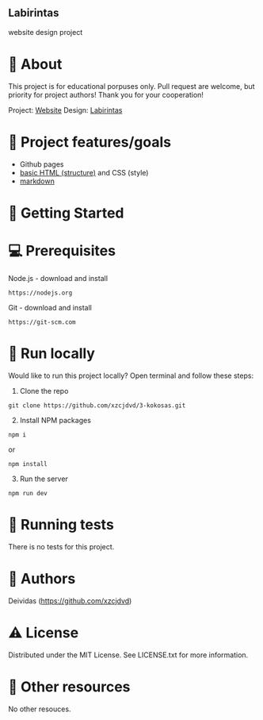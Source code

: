##  Labirintas

website design project


# 🌟 About

This project is for educational porpuses only. Pull request are welcome, but priority for project authors! Thank you for your cooperation!

Project: [Website](https://xzcjdvd.github.io/3-kokosas/)
Design: [Labirintas](https://dribbble.com/shots/2537184-Day-008-404-Page-Daily-UI/attachments/9352426?mode=media)

# 🎯 Project features/goals

- Github pages
- [basic HTML (structure)](https://www.w3schools.com/TAGS/default.asp) and CSS (style)
- [markdown](https://docs.github.com/en/get-started/writing-on-github/getting-started-with-writing-and-formatting-on-github/basic-writing-and-formatting-syntax)
# 🧰 Getting Started

# 💻 Prerequisites

Node.js - download and install
```
https://nodejs.org
```
Git - download and install
```
https://git-scm.com
```
# 🏃 Run locally

Would like to run this project locally? Open terminal and follow these steps:

1. Clone the repo
```
git clone https://github.com/xzcjdvd/3-kokosas.git
```
2. Install NPM packages
```
npm i
```
or
```
npm install
```
3. Run the server
```
npm run dev
```
# 🧪 Running tests

There is no tests for this project.

# 🎅 Authors

Deividas (https://github.com/xzcjdvd)

# ⚠️ License

Distributed under the MIT License. See LICENSE.txt for more information.

# 🔗 Other resources

No other resouces.
